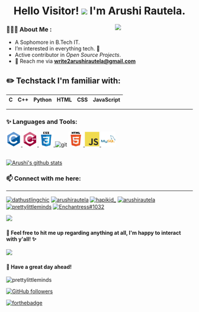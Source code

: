 <h1 align="center">Hello Visitor! <img height="40" src="https://github.com/TheDudeThatCode/TheDudeThatCode/blob/master/Assets/Hi.gif"> I'm Arushi Rautela. </h1>

<img align='right' src='https://c.tenor.com/G452IB4_oCIAAAAi/animation-anime.gif' width='210"'>

<h3 align="left">👩🏻‍💻 About Me :</h3>

- A Sophomore in B.Tech IT.
- I’m interested in everything tech. 👀 
- Active contributor in _Open Source Projects_. 
- 📧 Reach me via **write2arushirautela@gmail.com**
 

## ✏️ Techstack I'm familiar with: 

C | C++ | Python | HTML | CSS | JavaScript 
--|-----|--------|------|-----|-----------

<hr>
<h3 align="left"> ✨ Languages and Tools:</h3>
<p align="left"> <a href="https://www.cprogramming.com/" target="_blank"> <img src="https://raw.githubusercontent.com/devicons/devicon/master/icons/c/c-original.svg" alt="c" width="40" height="40"/> </a> <a href="https://www.w3schools.com/cpp/" target="_blank"> <img src="https://raw.githubusercontent.com/devicons/devicon/master/icons/cplusplus/cplusplus-original.svg" alt="cplusplus" width="40" height="40"/> </a> <a href="https://www.w3schools.com/css/" target="_blank"> <img src="https://raw.githubusercontent.com/devicons/devicon/master/icons/css3/css3-original-wordmark.svg" alt="css3" width="40" height="40"/> </a>  <img src="https://www.vectorlogo.zone/logos/git-scm/git-scm-icon.svg" alt="git" width="40" height="40"/> </a> <a href="https://www.w3.org/html/" target="_blank"> <img src="https://raw.githubusercontent.com/devicons/devicon/master/icons/html5/html5-original-wordmark.svg" alt="html5" width="40" height="40"/> </a> <a href="https://www.java.com" target="_blank"> <img src="https://raw.githubusercontent.com/devicons/devicon/master/icons/javascript/javascript-original.svg" alt="javascript" width="40" height="40"/> </a> <a href="https://www.mathworks.com/" target="_blank"> </a> <a href="https://www.mysql.com/" target="_blank"> <a href="https://git-scm.com/" target="_blank"> <img src="https://raw.githubusercontent.com/devicons/devicon/master/icons/mysql/mysql-original-wordmark.svg" alt="mysql" width="40" height="40"/> </a> </p>


<br>

<a href="https://github.com/prettylittleminds">
 <img align="center" src="https://github-readme-stats.vercel.app/api?username=prettylittleminds&show_icons=true&theme=dark&line_height=27" alt="Arushi's github stats"/>
</a>
<br>

### 📫 Connect with me here:
<hr>
<p align="left">
<a href="https://twitter.com/dathustlingchic" target="blank"><img align="center" src="https://raw.githubusercontent.com/rahuldkjain/github-profile-readme-generator/master/src/images/icons/Social/twitter.svg" alt="dathustlingchic" height="30" width="40" /></a>
<a href="https://www.linkedin.com/in/arushirautela/" target="blank"><img align="center" src="https://raw.githubusercontent.com/rahuldkjain/github-profile-readme-generator/master/src/images/icons/Social/linked-in-alt.svg" alt="arushirautela" height="30" width="40" /></a>
<a href="https://www.instagram.com/hapikid_/" target="blank"><img align="center" src="https://raw.githubusercontent.com/rahuldkjain/github-profile-readme-generator/master/src/images/icons/Social/instagram.svg" alt="hapikid_" height="30" width="40" /></a>
<a href="https://www.hackerrank.com/arushirautela?hr_r=1" target="blank"><img align="center" src="https://raw.githubusercontent.com/rahuldkjain/github-profile-readme-generator/master/src/images/icons/Social/hackerrank.svg" alt="arushirautela" height="30" width="40" /></a>
<a href="https://leetcode.com/prettylittleminds/" target="blank"><img align="center" src="https://raw.githubusercontent.com/rahuldkjain/github-profile-readme-generator/master/src/images/icons/Social/leet-code.svg" alt="prettylittleminds" height="30" width="40" /></a>
<a href="https://discord.gg/Enchantress#1032" target="blank"><img align="center" src="https://raw.githubusercontent.com/rahuldkjain/github-profile-readme-generator/master/src/images/icons/Social/discord.svg" alt="Enchantress#1032" height="30" width="40" /></a>
</p>

<img align='centre' src='https://c.tenor.com/5W-eHdEn3JIAAAAi/miracle-nikki-phone.gif' width='170"'>

<h4 align="centre">💬 Feel free to hit me up regarding anything at all, I'm happy to interact with y'all! ✨</h4> <img src="https://github.com/TheDudeThatCode/TheDudeThatCode/blob/master/Assets/Handshake.gif" height="35 px"> 
<h4 align="centre">🌈 Have a great day ahead!</h4>

<p align="left">
  <img
    src="https://komarev.com/ghpvc/?username=prettylittleminds"
    alt="prettylittleminds"
  />
</p>

[![GitHub followers](https://img.shields.io/github/followers/prettylittleminds.svg?label=Follow%20@prettylittleminds&style=social)](https://github.com/prettylittleminds/) 

[![forthebadge](https://forthebadge.com/images/badges/built-with-love.svg)](https://forthebadge.com) 
